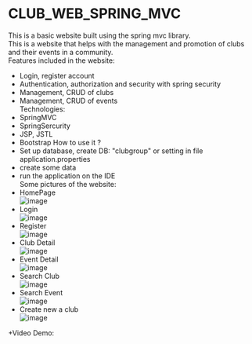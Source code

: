 # CLUB_WEB_SPRING_MVC
This is a basic website built using the spring mvc library.</br>
This is a website that helps with the management and promotion of clubs and their events in a community.</br>
Features included in the website:</br>
  + Login, register account</br>
  + Authentication, authorization and security with spring security</br>
  + Management, CRUD of clubs</br>
  + Management, CRUD of events</br>
Technologies:</br>
  + SpringMVC</br>
  + SpringSercurity</br>
  + JSP, JSTL</br>
  + Bootstrap
How to use it ?
  + Set up database, create DB: "clubgroup" or setting in file application.properties</br>
  + create some data</br>
  + run the application on the IDE</br>
Some pictures of the website:</br>
+ HomePage</br>
![image](https://github.com/PhuocVD125/CLUB_WEB_SPRING_MVC/assets/102707824/0e15bf8d-cba6-46b3-810c-8def99fe9678)
+ Login</br>
![image](https://github.com/PhuocVD125/CLUB_WEB_SPRING_MVC/assets/102707824/ff5e0256-8cad-4e71-85d5-ac4e04e440a0)
+ Register</br>
![image](https://github.com/PhuocVD125/CLUB_WEB_SPRING_MVC/assets/102707824/73847fc5-e4fa-4720-8299-a8b56f58d574)
+ Club Detail</br>
![image](https://github.com/PhuocVD125/CLUB_WEB_SPRING_MVC/assets/102707824/8a60d91e-46bb-422c-a8f8-8b2357b6c7cd)
+ Event Detail</br>
![image](https://github.com/PhuocVD125/CLUB_WEB_SPRING_MVC/assets/102707824/6ed47248-5249-4b51-b2e7-5c6211d9d8fb)
+ Search Club</br>
![image](https://github.com/PhuocVD125/CLUB_WEB_SPRING_MVC/assets/102707824/337e0efb-ae28-40d2-8476-37dd2c9708cd)
+ Search Event</br>
![image](https://github.com/PhuocVD125/CLUB_WEB_SPRING_MVC/assets/102707824/8450077c-aaf0-4bc6-994a-2d0c1d6787cd)
+ Create new a club</br>
![image](https://github.com/PhuocVD125/CLUB_WEB_SPRING_MVC/assets/102707824/1e84084f-c11b-4262-91e4-7246e057e492)

+Video Demo:</br>
